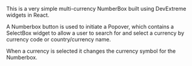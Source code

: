 This is a very simple multi-currency NumberBox built using DevExtreme widgets in React.

A Numberbox button is used to initiate a Popover, which contains a SelectBox widget to allow a user to search for and select a currency by currency code or country/currency name.

When a currency is selected it changes the currency symbol for the Numberbox.

